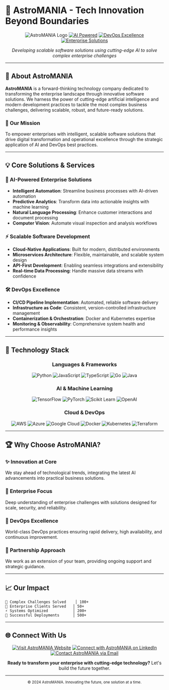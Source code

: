 # 🚀 AstroMANIA - Tech Innovation Beyond Boundaries

<div align="center">

![AstroMANIA Logo](https://img.shields.io/badge/AstroMANIA-Tech%20Company-blue?style=for-the-badge&logo=rocket)
[![AI Powered](https://img.shields.io/badge/Powered%20by-AI-orange?style=for-the-badge&logo=brain)](https://github.com/astromania-tech)
[![DevOps Excellence](https://img.shields.io/badge/DevOps-Excellence-green?style=for-the-badge&logo=kubernetes)](https://github.com/astromania-tech)
[![Enterprise Solutions](https://img.shields.io/badge/Enterprise-Solutions-purple?style=for-the-badge&logo=building)](https://github.com/astromania-tech)

*Developing scalable software solutions using cutting-edge AI to solve complex enterprise challenges*

</div>

---

## 🌟 About AstroMANIA

**AstroMANIA** is a forward-thinking technology company dedicated to transforming the enterprise landscape through innovative software solutions. We harness the power of cutting-edge artificial intelligence and modern development practices to tackle the most complex business challenges, delivering scalable, robust, and future-ready solutions.

### 🎯 Our Mission
To empower enterprises with intelligent, scalable software solutions that drive digital transformation and operational excellence through the strategic application of AI and DevOps best practices.

---

## 💡 Core Solutions & Services

### 🤖 AI-Powered Enterprise Solutions
- **Intelligent Automation**: Streamline business processes with AI-driven automation
- **Predictive Analytics**: Transform data into actionable insights with machine learning
- **Natural Language Processing**: Enhance customer interactions and document processing
- **Computer Vision**: Automate visual inspection and analysis workflows

### ⚡ Scalable Software Development
- **Cloud-Native Applications**: Built for modern, distributed environments
- **Microservices Architecture**: Flexible, maintainable, and scalable system design
- **API-First Development**: Enabling seamless integrations and extensibility
- **Real-time Data Processing**: Handle massive data streams with confidence

### 🛠️ DevOps Excellence
- **CI/CD Pipeline Implementation**: Automated, reliable software delivery
- **Infrastructure as Code**: Consistent, version-controlled infrastructure management
- **Containerization & Orchestration**: Docker and Kubernetes expertise
- **Monitoring & Observability**: Comprehensive system health and performance insights

---

## 🔧 Technology Stack

<div align="center">

### Languages & Frameworks
![Python](https://img.shields.io/badge/Python-3776AB?style=flat&logo=python&logoColor=white)
![JavaScript](https://img.shields.io/badge/JavaScript-F7DF1E?style=flat&logo=javascript&logoColor=black)
![TypeScript](https://img.shields.io/badge/TypeScript-007ACC?style=flat&logo=typescript&logoColor=white)
![Go](https://img.shields.io/badge/Go-00ADD8?style=flat&logo=go&logoColor=white)
![Java](https://img.shields.io/badge/Java-ED8B00?style=flat&logo=java&logoColor=white)

### AI & Machine Learning
![TensorFlow](https://img.shields.io/badge/TensorFlow-FF6F00?style=flat&logo=TensorFlow&logoColor=white)
![PyTorch](https://img.shields.io/badge/PyTorch-EE4C2C?style=flat&logo=PyTorch&logoColor=white)
![Scikit Learn](https://img.shields.io/badge/scikit--learn-F7931E?style=flat&logo=scikit-learn&logoColor=white)
![OpenAI](https://img.shields.io/badge/OpenAI-412991?style=flat&logo=openai&logoColor=white)

### Cloud & DevOps
![AWS](https://img.shields.io/badge/AWS-232F3E?style=flat&logo=amazon-aws&logoColor=white)
![Azure](https://img.shields.io/badge/Azure-0078D4?style=flat&logo=microsoft-azure&logoColor=white)
![Google Cloud](https://img.shields.io/badge/Google_Cloud-4285F4?style=flat&logo=google-cloud&logoColor=white)
![Docker](https://img.shields.io/badge/Docker-2496ED?style=flat&logo=docker&logoColor=white)
![Kubernetes](https://img.shields.io/badge/Kubernetes-326CE5?style=flat&logo=kubernetes&logoColor=white)
![Terraform](https://img.shields.io/badge/Terraform-623CE4?style=flat&logo=terraform&logoColor=white)

</div>

---

## 🏆 Why Choose AstroMANIA?

### ✨ **Innovation at Core**
We stay ahead of technological trends, integrating the latest AI advancements into practical business solutions.

### 🎯 **Enterprise Focus**
Deep understanding of enterprise challenges with solutions designed for scale, security, and reliability.

### 🚀 **DevOps Excellence**
World-class DevOps practices ensuring rapid delivery, high availability, and continuous improvement.

### 🤝 **Partnership Approach**
We work as an extension of your team, providing ongoing support and strategic guidance.

---

## 📈 Our Impact

```
🎯 Complex Challenges Solved    │ 100+
🏢 Enterprise Clients Served   │ 50+
⚡ Systems Optimized           │ 200+
🚀 Successful Deployments      │ 500+
```

---

## 🌐 Connect With Us

<div align="center">

[![Visit AstroMANIA Website](https://img.shields.io/badge/Website-Visit%20Us-blue?style=for-the-badge&logo=globe)](https://astromania.tech)
[![Connect with AstroMANIA on LinkedIn](https://img.shields.io/badge/LinkedIn-Connect-0077B5?style=for-the-badge&logo=linkedin)](https://linkedin.com/company/astromania-tech)
[![Contact AstroMANIA via Email](https://img.shields.io/badge/Email-Contact%20Us-red?style=for-the-badge&logo=gmail)](mailto:hello@astromania.tech)

**Ready to transform your enterprise with cutting-edge technology?**
Let's build the future together.

</div>

---

<div align="center">
<sub>© 2024 AstroMANIA. Innovating the future, one solution at a time.</sub>
</div>